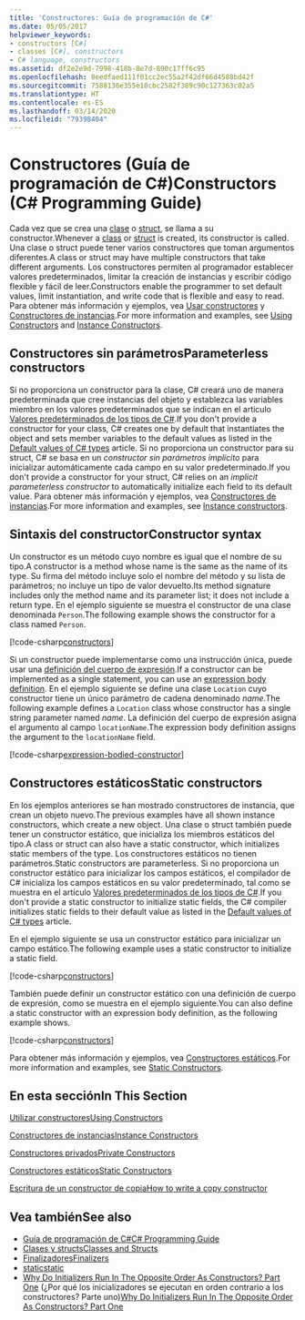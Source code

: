 ```yaml
---
title: 'Constructores: Guía de programación de C#'
ms.date: 05/05/2017
helpviewer_keywords:
- constructors [C#]
- classes [C#], constructors
- C# language, constructors
ms.assetid: df2e2e9d-7998-418b-8e7d-890c17ff6c95
ms.openlocfilehash: 8eedfaed111f01cc2ec55a2f42df66d4588bd42f
ms.sourcegitcommit: 7588136e355e10cbc2582f389c90c127363c02a5
ms.translationtype: HT
ms.contentlocale: es-ES
ms.lasthandoff: 03/14/2020
ms.locfileid: "79398404"
---
```

# <a name="constructors-c-programming-guide"></a><span data-ttu-id="7206a-102">Constructores (Guía de programación de C#)</span><span class="sxs-lookup"><span data-stu-id="7206a-102">Constructors (C# Programming Guide)</span></span>

<span data-ttu-id="7206a-103">Cada vez que se crea una [clase](../../language-reference/keywords/class.md) o [struct](../../language-reference/builtin-types/struct.md), se llama a su constructor.</span><span class="sxs-lookup"><span data-stu-id="7206a-103">Whenever a [class](../../language-reference/keywords/class.md) or [struct](../../language-reference/builtin-types/struct.md) is created, its constructor is called.</span></span> <span data-ttu-id="7206a-104">Una clase o struct puede tener varios constructores que toman argumentos diferentes.</span><span class="sxs-lookup"><span data-stu-id="7206a-104">A class or struct may have multiple constructors that take different arguments.</span></span> <span data-ttu-id="7206a-105">Los constructores permiten al programador establecer valores predeterminados, limitar la creación de instancias y escribir código flexible y fácil de leer.</span><span class="sxs-lookup"><span data-stu-id="7206a-105">Constructors enable the programmer to set default values, limit instantiation, and write code that is flexible and easy to read.</span></span> <span data-ttu-id="7206a-106">Para obtener más información y ejemplos, vea [Usar constructores](./using-constructors.md) y [Constructores de instancias](./instance-constructors.md).</span><span class="sxs-lookup"><span data-stu-id="7206a-106">For more information and examples, see [Using Constructors](./using-constructors.md) and [Instance Constructors](./instance-constructors.md).</span></span>  

## <a name="parameterless-constructors"></a><span data-ttu-id="7206a-107">Constructores sin parámetros</span><span class="sxs-lookup"><span data-stu-id="7206a-107">Parameterless constructors</span></span>
  
<span data-ttu-id="7206a-108">Si no proporciona un constructor para la clase, C# creará uno de manera predeterminada que cree instancias del objeto y establezca las variables miembro en los valores predeterminados que se indican en el artículo [Valores predeterminados de los tipos de C#](../../language-reference/builtin-types/default-values.md).</span><span class="sxs-lookup"><span data-stu-id="7206a-108">If you don't provide a constructor for your class, C# creates one by default that instantiates the object and sets member variables to the default values as listed in the [Default values of C# types](../../language-reference/builtin-types/default-values.md) article.</span></span> <span data-ttu-id="7206a-109">Si no proporciona un constructor para su struct, C# se basa en un *constructor sin parámetros implícito* para inicializar automáticamente cada campo en su valor predeterminado.</span><span class="sxs-lookup"><span data-stu-id="7206a-109">If you don't provide a constructor for your struct, C# relies on an *implicit parameterless constructor* to automatically initialize each field to its default value.</span></span> <span data-ttu-id="7206a-110">Para obtener más información y ejemplos, vea [Constructores de instancias](instance-constructors.md).</span><span class="sxs-lookup"><span data-stu-id="7206a-110">For more information and examples, see [Instance constructors](instance-constructors.md).</span></span>  

## <a name="constructor-syntax"></a><span data-ttu-id="7206a-111">Sintaxis del constructor</span><span class="sxs-lookup"><span data-stu-id="7206a-111">Constructor syntax</span></span>

<span data-ttu-id="7206a-112">Un constructor es un método cuyo nombre es igual que el nombre de su tipo.</span><span class="sxs-lookup"><span data-stu-id="7206a-112">A constructor is a method whose name is the same as the name of its type.</span></span> <span data-ttu-id="7206a-113">Su firma del método incluye solo el nombre del método y su lista de parámetros; no incluye un tipo de valor devuelto.</span><span class="sxs-lookup"><span data-stu-id="7206a-113">Its method signature includes only the method name and its parameter list; it does not include a return type.</span></span> <span data-ttu-id="7206a-114">En el ejemplo siguiente se muestra el constructor de una clase denominada `Person`.</span><span class="sxs-lookup"><span data-stu-id="7206a-114">The following example shows the constructor for a class named `Person`.</span></span>

[!code-csharp[constructors](../../../../samples/snippets/csharp/programming-guide/classes-and-structs/constructors1.cs#1)]  

<span data-ttu-id="7206a-115">Si un constructor puede implementarse como una instrucción única, puede usar una [definición del cuerpo de expresión](../statements-expressions-operators/expression-bodied-members.md).</span><span class="sxs-lookup"><span data-stu-id="7206a-115">If a constructor can be implemented as a single statement, you can use an [expression body definition](../statements-expressions-operators/expression-bodied-members.md).</span></span> <span data-ttu-id="7206a-116">En el ejemplo siguiente se define una clase `Location` cuyo constructor tiene un único parámetro de cadena denominado *name*.</span><span class="sxs-lookup"><span data-stu-id="7206a-116">The following example defines a `Location` class whose constructor has a single string parameter named *name*.</span></span> <span data-ttu-id="7206a-117">La definición del cuerpo de expresión asigna el argumento al campo `locationName`.</span><span class="sxs-lookup"><span data-stu-id="7206a-117">The expression body definition assigns the argument to the `locationName` field.</span></span>

[!code-csharp[expression-bodied-constructor](../../../../samples/snippets/csharp/programming-guide/classes-and-structs/expr-bodied-ctor.cs#1)]  

## <a name="static-constructors"></a><span data-ttu-id="7206a-118">Constructores estáticos</span><span class="sxs-lookup"><span data-stu-id="7206a-118">Static constructors</span></span>

<span data-ttu-id="7206a-119">En los ejemplos anteriores se han mostrado constructores de instancia, que crean un objeto nuevo.</span><span class="sxs-lookup"><span data-stu-id="7206a-119">The previous examples have all shown instance constructors, which create a new object.</span></span> <span data-ttu-id="7206a-120">Una clase o struct también puede tener un constructor estático, que inicializa los miembros estáticos del tipo.</span><span class="sxs-lookup"><span data-stu-id="7206a-120">A class or struct can also have a static constructor, which initializes static members of the type.</span></span>  <span data-ttu-id="7206a-121">Los constructores estáticos no tienen parámetros.</span><span class="sxs-lookup"><span data-stu-id="7206a-121">Static constructors are parameterless.</span></span> <span data-ttu-id="7206a-122">Si no proporciona un constructor estático para inicializar los campos estáticos, el compilador de C# inicializa los campos estáticos en su valor predeterminado, tal como se muestra en el artículo [Valores predeterminados de los tipos de C#](../../language-reference/builtin-types/default-values.md).</span><span class="sxs-lookup"><span data-stu-id="7206a-122">If you don't provide a static constructor to initialize static fields, the C# compiler initializes static fields to their default value as listed in the [Default values of C# types](../../language-reference/builtin-types/default-values.md) article.</span></span>

<span data-ttu-id="7206a-123">En el ejemplo siguiente se usa un constructor estático para inicializar un campo estático.</span><span class="sxs-lookup"><span data-stu-id="7206a-123">The following example uses a static constructor to initialize a static field.</span></span>

[!code-csharp[constructors](../../../../samples/snippets/csharp/programming-guide/classes-and-structs/constructors1.cs#2)]  

<span data-ttu-id="7206a-124">También puede definir un constructor estático con una definición de cuerpo de expresión, como se muestra en el ejemplo siguiente.</span><span class="sxs-lookup"><span data-stu-id="7206a-124">You can also define a static constructor with an expression body definition, as the following example shows.</span></span>

[!code-csharp[constructors](../../../../samples/snippets/csharp/programming-guide/classes-and-structs/constructors1.cs#3)]  

<span data-ttu-id="7206a-125">Para obtener más información y ejemplos, vea [Constructores estáticos](./static-constructors.md).</span><span class="sxs-lookup"><span data-stu-id="7206a-125">For more information and examples, see [Static Constructors](./static-constructors.md).</span></span>  
  
## <a name="in-this-section"></a><span data-ttu-id="7206a-126">En esta sección</span><span class="sxs-lookup"><span data-stu-id="7206a-126">In This Section</span></span>  
 [<span data-ttu-id="7206a-127">Utilizar constructores</span><span class="sxs-lookup"><span data-stu-id="7206a-127">Using Constructors</span></span>](./using-constructors.md)  
  
 [<span data-ttu-id="7206a-128">Constructores de instancias</span><span class="sxs-lookup"><span data-stu-id="7206a-128">Instance Constructors</span></span>](./instance-constructors.md)  
  
 [<span data-ttu-id="7206a-129">Constructores privados</span><span class="sxs-lookup"><span data-stu-id="7206a-129">Private Constructors</span></span>](./private-constructors.md)  
  
 [<span data-ttu-id="7206a-130">Constructores estáticos</span><span class="sxs-lookup"><span data-stu-id="7206a-130">Static Constructors</span></span>](./static-constructors.md)  
  
 [<span data-ttu-id="7206a-131">Escritura de un constructor de copia</span><span class="sxs-lookup"><span data-stu-id="7206a-131">How to write a copy constructor</span></span>](./how-to-write-a-copy-constructor.md)  
  
## <a name="see-also"></a><span data-ttu-id="7206a-132">Vea también</span><span class="sxs-lookup"><span data-stu-id="7206a-132">See also</span></span>

- [<span data-ttu-id="7206a-133">Guía de programación de C#</span><span class="sxs-lookup"><span data-stu-id="7206a-133">C# Programming Guide</span></span>](../index.md)
- [<span data-ttu-id="7206a-134">Clases y structs</span><span class="sxs-lookup"><span data-stu-id="7206a-134">Classes and Structs</span></span>](./index.md)
- [<span data-ttu-id="7206a-135">Finalizadores</span><span class="sxs-lookup"><span data-stu-id="7206a-135">Finalizers</span></span>](./destructors.md)
- [<span data-ttu-id="7206a-136">static</span><span class="sxs-lookup"><span data-stu-id="7206a-136">static</span></span>](../../language-reference/keywords/static.md)
- <span data-ttu-id="7206a-137">[Why Do Initializers Run In The Opposite Order As Constructors? Part One](https://docs.microsoft.com/archive/blogs/ericlippert/why-do-initializers-run-in-the-opposite-order-as-constructors-part-one) (¿Por qué los inicializadores se ejecutan en orden contrario a los constructores? Parte uno)</span><span class="sxs-lookup"><span data-stu-id="7206a-137">[Why Do Initializers Run In The Opposite Order As Constructors? Part One](https://docs.microsoft.com/archive/blogs/ericlippert/why-do-initializers-run-in-the-opposite-order-as-constructors-part-one)</span></span>
